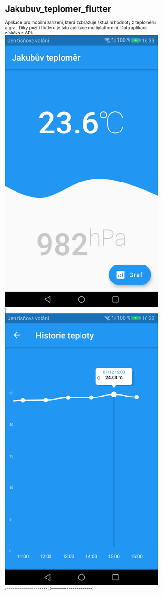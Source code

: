 # Jakubuv_teplomer_flutter
Aplikace pro mobilní zařízení, která zobrazuje aktuální hodnoty z teploměru a graf. Díky požití flutteru je tato aplikace multiplatformní. Data aplikace získává z API.
![](/Screenshot_1.png) | ![](/Screenshot_2.png)
:---------------------:|:---------------------:

